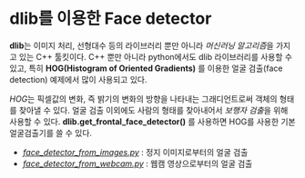 # dlib를 이용한 Face detector

**dlib**는 이미지 처리, 선형대수 등의 라이브러리 뿐만 아니라 *머신러닝 알고리즘*을 가지고 있는 C++ 툴킷이다. C++ 뿐만 아니라 python에서도 dlib 라이브러리를 사용할 수 있고, 특히 **HOG(Histogram of Oriented Gradients)** 를 이용한 얼굴 검출(face detection) 예제에서 많이 사용되고 있다.



*HOG*는 픽셀값의 변화, 즉 밝기의 변화의 방향을 나타내는 그래디언트로써 객체의 형태를 찾아낼 수 있다. 얼굴 검출 이외에도 사람의 형태를 찾아내어서 *보행자 검출*을 위해 사용할 수 있다.  **dlib.get_frontal_face_detector()** 를 사용하면 HOG를 사용한 기본 얼굴검출기를 쓸 수 있다.



- *[face_detector_from_images.py](face_detector_from_images.md)* : 정지 이미지로부터의 얼굴 검출
- *[face_detector_from_webcam.py](face_detector_from_webcam.md)* : 웹캠 영상으로부터의 얼굴 검출
